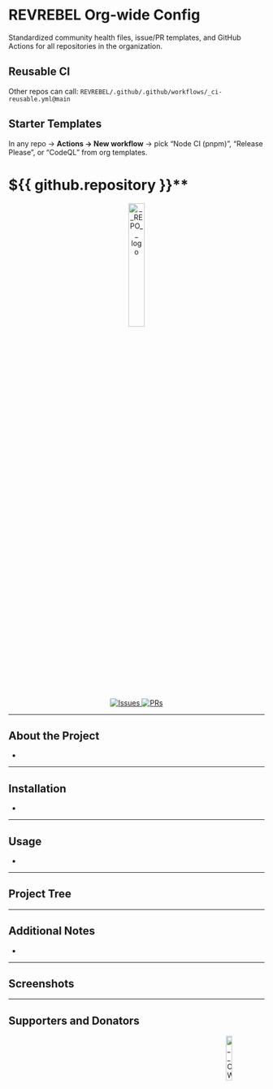 # REVREBEL Org-wide Config

Standardized community health files, issue/PR templates, and GitHub Actions for all repositories in the organization.

## Reusable CI
Other repos can call: `REVREBEL/.github/.github/workflows/_ci-reusable.yml@main`

## Starter Templates
In any repo → **Actions → New workflow** → pick “Node CI (pnpm)”, “Release Please”, or “CodeQL” from org templates.


# ${{ github.repository }}**

<div align="center">
  <a href="https://github.com/__OWNER__/__REPO__">
    <img width="25%" src="https://res.cloudinary.com/revrebel/image/upload/c_scale,w_250/v1761516148/RR/Logos/revrebel-logo.png" alt="__REPO__ logo">
  </a>
  <br>
  <a href="https://github.com/__OWNER__/__REPO__/issues">
    <img src="https://img.shields.io/github/issues/__OWNER__/__REPO__?color=163666&style=for-the-badge&logo=github" alt="Issues"/>
  </a>
  <a href="https://github.com/__OWNER__/__REPO__/pulls">
    <img src="https://img.shields.io/github/issues-pr/__OWNER__/__REPO__?color=71c9c5&style=for-the-badge&logo=github" alt="PRs"/>
  </a>
</div>

---

## **About the Project**

* <!-- ... [WHY DID YOU CREATED THIS PROJECT?, MOTIVATION, PURPOSE, DESCRIPTION, OBJECTIVES, etc] -->

---

## **Installation**

* <!-- ... [SHOW HOW YOUR PROJECT IS INSTALLED] -->

---

## **Usage**

* <!-- ... [SHOW HOW YOUR PROJECT IS USED] -->

---

## **Project Tree**

<!-- ... [SHOW YOUR PROJECT TREE HERE IF USEFUL] -->

---

## **Additional Notes**

* <!-- ... [ADD ADDITIONAL NOTES] -->

---

## **Screenshots**

<!-- ... [SOME DESCRIPTIVE IMAGES] -->

---

## **Supporters and Donators**

<!-- Change your small logo -->
<a href="https://github.com/__OWNER__/__REPO__">
  <img alt="__OWNER__/__REPO__'s brand logo without text" align="right" src="https://res.cloudinary.com/revrebel/image/upload/c_scale,w_150/v1758704366/RR/Logos/revrebel-blue-square-logo_kb3my5.png" width="15%" />
</a>

